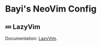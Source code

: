 # Bayi's NeoVim Config

## 💤 LazyVim

Documentation: [LazyVim](https://github.com/LazyVim/LazyVim).
